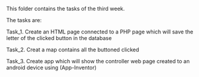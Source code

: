 This folder contains the tasks of the third week.

The tasks are:

Task_1. Create an HTML page connected to a PHP page which will save the letter of the clicked button in the database

Task_2. Creat a map contains all the buttoned clicked

Task_3. Create app which will show the controller web page created to an android device using (App-Inventor)
